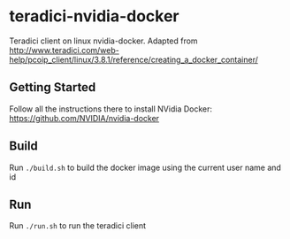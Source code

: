 # teradici-nvidia-docker
Teradici client on linux nvidia-docker. Adapted from http://www.teradici.com/web-help/pcoip_client/linux/3.8.1/reference/creating_a_docker_container/

## Getting Started
Follow all the instructions there to install NVidia Docker: https://github.com/NVIDIA/nvidia-docker

## Build
Run `./build.sh` to build the docker image using the current user name and id

## Run
Run `./run.sh` to run the teradici client
